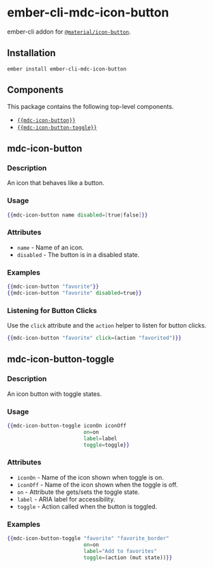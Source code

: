 ember-cli-mdc-icon-button
======================

ember-cli addon for [`@material/icon-button`](https://github.com/material-components/material-components-web/tree/master/packages/mdc-icon-button).

Installation
------------

    ember install ember-cli-mdc-icon-button

Components
-----------

This package contains the following top-level components.

* [`{{mdc-icon-button}}`](#mdc-icon-button)
* [`{{mdc-icon-button-toggle}}`](#mdc-icon-button-toggle)

mdc-icon-button
---------------------

### Description

An icon that behaves like a button.

### Usage

```handlebars
{{mdc-icon-button name disabled=[true|false]}}
```

### Attributes

* `name` - Name of an icon.
* `disabled` - The button is in a disabled state.

### Examples

```handlebars
{{mdc-icon-button "favorite"}}
{{mdc-icon-button "favorite" disabled=true}}
```

### Listening for Button Clicks

Use the `click` attribute and the `action` helper to listen for button clicks.

```handlebars
{{mdc-icon-button "favorite" click=(action "favorited")}}
```

mdc-icon-button-toggle
--------------------------

### Description

An icon button with toggle states.

### Usage

```handlebars
{{mdc-icon-button-toggle iconOn iconOff
                         on=on
                         label=label
                         toggle=toggle}}
```

### Attributes

* `iconOn` - Name of the icon shown when toggle is on.
* `iconOff` - Name of the icon shown when the toggle is off.
* `on` - Attribute the gets/sets the toggle state.
* `label` - ARIA label for accessibility.
* `toggle` - Action called when the button is toggled.

### Examples

```handlebars
{{mdc-icon-button-toggle "favorite" "favorite_border"
                         on=on
                         label="Add to favorites"
                         toggle=(action (mut state))}}
```
